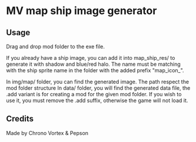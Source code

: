 # MV map ship image generator
## Usage

Drag and drop mod folder to the exe file.

If you already have a ship image, you can add it into map_ship_res/ to generate it with shadow and blue/red halo.
The name must be matching with the ship sprite name in the folder with the added prefix "map_icon_".

In img/map/ folder, you can find the generated image. The path respect the mod folder structure
In data/ folder, you will find the generated data file, the .add variant is for creating a mod for the given mod folder. 
If you wish to use it, you must remove the .add suffix, otherwise the game will not load it.

## Credits

Made by Chrono Vortex & Pepson